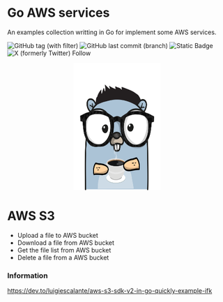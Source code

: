 # Go AWS services
An examples collection writting in Go for implement some AWS services.

![GitHub tag (with filter)](https://img.shields.io/github/v/tag/luigiescalante/go-api-template)
![GitHub last commit (branch)](https://img.shields.io/github/last-commit/luigiescalante/go-api-template/main)
![Static Badge](https://img.shields.io/badge/email-luigi.escalante%5Bat%5Dgmail.com-blue)
![X (formerly Twitter) Follow](https://img.shields.io/twitter/follow/luigi_escalante)
<p align="center">
<img src="../github-logo.png" alt="logo" width="200" height="292">
</p>

# AWS S3
- Upload a file to AWS bucket
- Download a file from AWS bucket
- Get the file list from AWS bucket
- Delete a file from a AWS bucket

### Information 
https://dev.to/luigiescalante/aws-s3-sdk-v2-in-go-quickly-example-ifk